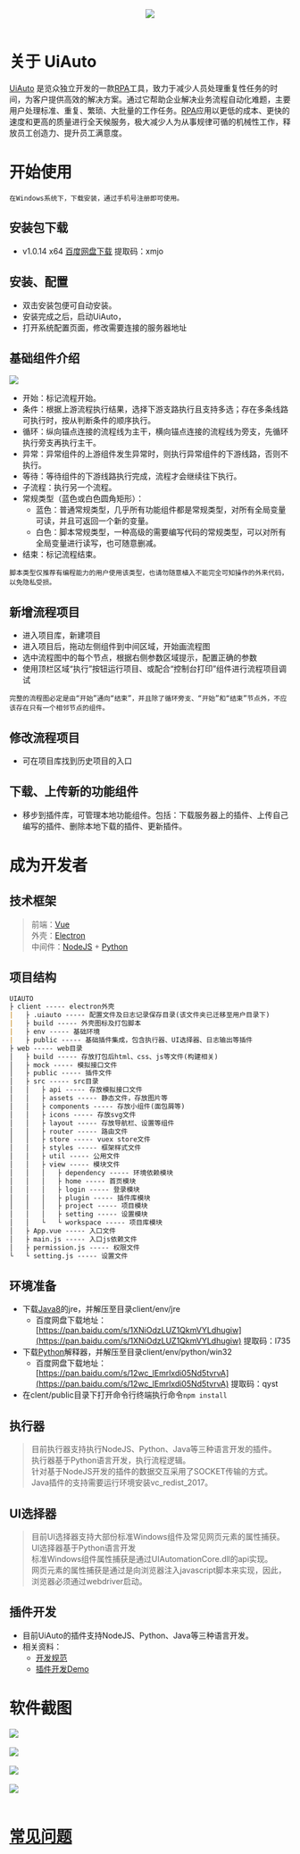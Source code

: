 <div align=center><img src="./images/icon.jpg" /></div><br>

# 关于 UiAuto<br>
[UiAuto](#) 是览众独立开发的一款[RPA](#)工具，致力于减少人员处理重复性任务的时间，为客户提供高效的解决方案。通过它帮助企业解决业务流程自动化难题，主要用户处理标准、重复、繁琐、大批量的工作任务。[RPA](#)应用以更低的成本、更快的速度和更高的质量进行全天候服务，极大减少人为从事规律可循的机械性工作，释放员工创造力、提升员工满意度。<br>

# 开始使用<br>
`在Windows系统下，下载安装，通过手机号注册即可使用。`<br>

## 安装包下载<br>
- v1.0.14 x64
[百度网盘下载](https://pan.baidu.com/s/1WxPE0dB_ARv0TN-BtNOhXQ)   提取码：xmjo

## 安装、配置
- 双击安装包便可自动安装。
- 安装完成之后，启动UiAuto，
- 打开系统配置页面，修改需要连接的服务器地址

## 基础组件介绍
<img src="./images/common_component.jpg" /><br>
- 开始：标记流程开始。
- 条件：根据上游流程执行结果，选择下游支路执行且支持多选；存在多条线路可执行时，按从判断条件的顺序执行。
- 循环：纵向锚点连接的流程线为主干，横向锚点连接的流程线为旁支，先循环执行旁支再执行主干。
- 异常：异常组件的上游组件发生异常时，则执行异常组件的下游线路，否则不执行。
- 等待：等待组件的下游线路执行完成，流程才会继续往下执行。
- 子流程：执行另一个流程。
- 常规类型（蓝色或白色圆角矩形）：
  - 蓝色：普通常规类型，几乎所有功能组件都是常规类型，对所有全局变量可读，并且可返回一个新的变量。
  - 白色：脚本常规类型，一种高级的需要编写代码的常规类型，可以对所有全局变量进行读写，也可随意删减。
- 结束：标记流程结束。<br>

`脚本类型仅推荐有编程能力的用户使用该类型，也请勿随意植入不能完全可知操作的外来代码，以免隐私受损。`<br>

## 新增流程项目
- 进入项目库，新建项目
- 进入项目后，拖动左侧组件到中间区域，开始画流程图
- 选中流程图中的每个节点，根据右侧参数区域提示，配置正确的参数
- 使用顶栏区域“执行”按钮运行项目、或配合“控制台打印”组件进行流程项目调试<br>

`完整的流程图必定是由“开始”通向“结束”，并且除了循环旁支、“开始”和“结束”节点外，不应该存在只有一个相邻节点的组件。`<br>

## 修改流程项目<br>
- 可在项目库找到历史项目的入口<br>

## 下载、上传新的功能组件<br>
- 移步到插件库，可管理本地功能组件。包括：下载服务器上的插件、上传自己编写的插件、删除本地下载的插件、更新插件。<br>

# 成为开发者

## 技术框架
>前端：[Vue](https://cn.vuejs.org/)<br>
>外壳：[Electron](https://www.electronjs.org/docs)<br>
>中间件：[NodeJS](http://nodejs.cn/api/) + [Python](https://www.python.org/)<br>

## 项目结构
``` markdown
UIAUTO
├ client ----- electron外壳
|   ├ .uiauto ----- 配置文件及日志记录保存目录(该文件夹已迁移至用户目录下)
|   ├ build ----- 外壳图标及打包脚本
|   ├ env ----- 基础环境
|   ├ public ----- 基础插件集成，包含执行器、UI选择器、日志输出等插件
├ web ----- web目录
│   ├ build ----- 存放打包后html、css、js等文件(构建相关)
│   ├ mock ----- 模拟接口文件
│   ├ public ----- 插件文件
│   ├ src ----- src目录
│   │   ├ api ----- 存放模拟接口文件
│   │   ├ assets ----- 静态文件，存放图片等
│   │   ├ components ----- 存放小组件(面包屑等)
│   │   ├ icons ----- 存放svg文件
│   │   ├ layout ----- 存放导航栏、设置等组件
│   │   ├ router ----- 路由文件
│   │   ├ store ----- vuex store文件
│   │   ├ styles ----- 框架样式文件
│   │   ├ util ----- 公用文件
│   │   ├ view ----- 模块文件
│   │   │   ├ dependency ----- 环境依赖模块
│   │   │   ├ home ----- 首页模块
│   │   │   ├ login ----- 登录模块
│   │   │   ├ plugin ----- 插件库模块
│   │   │   ├ project ----- 项目模块
│   │   │   ├ setting ----- 设置模块
│   │   └   └ workspace ----- 项目库模块
│   ├ App.vue ----- 入口文件
│   ├ main.js ----- 入口js依赖文件
│   ├ permission.js ----- 权限文件
└   └ setting.js ----- 设置文件
```

## 环境准备
- 下载[Java8]()的jre，并解压至目录client/env/jre
    - 百度网盘下载地址：[https://pan.baidu.com/s/1XNiOdzLUZ1QkmVYLdhugiw](https://pan.baidu.com/s/1XNiOdzLUZ1QkmVYLdhugiw) 提取码：l735 
- 下载[Python](http://python.org)解释器，并解压至目录client/env/python/win32
    - 百度网盘下载地址：[https://pan.baidu.com/s/12wc_lEmrlxdi05Nd5tvrvA](https://pan.baidu.com/s/12wc_lEmrlxdi05Nd5tvrvA) 提取码：qyst
- 在clent/public目录下打开命令行终端执行命令`npm install`

## 执行器<br>
> 目前执行器支持执行NodeJS、Python、Java等三种语言开发的插件。<br>
> 执行器基于Python语言开发，执行流程逻辑。<br>
> 针对基于NodeJS开发的插件的数据交互采用了SOCKET传输的方式。<br>
> Java插件的支持需要运行环境安装vc_redist_2017。<br>

## UI选择器<br>
> 目前UI选择器支持大部份标准Windows组件及常见网页元素的属性捕获。<br>
> UI选择器基于Python语言开发<br>
> 标准Windows组件属性捕获是通过UIAutomationCore.dll的api实现。<br>
> 网页元素的属性捕获是通过是向浏览器注入javascript脚本来实现，因此，浏览器必须通过webdriver启动。<br>

## 插件开发<br>
- 目前UiAuto的插件支持NodeJS、Python、Java等三种语言开发。<br>
- 相关资料：
  - [开发规范](./plugin.md)<br>
  - <a href="" target="_blank">插件开发Demo</a><br>

# 软件截图<br>
<img src="./images/project.jpg" /><br><br>
<img src="./images/plugin.jpg" /><br><br>
<img src="./images/task.jpg" /><br><br>
<img src="./images/designer.jpg" /><br><br>


# [常见问题](./quesions.md)
